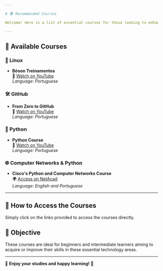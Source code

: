 ```yaml
---

# 📚 Recommended Courses

Welcome! Here is a list of essential courses for those looking to enhance their skills in Linux, GitHub, Python, and Computer Networks. Please note that the courses are in Portuguese, while the Cisco Python and Computer Networks course on NetAcad is available in both English and Portuguese. These are the primary courses for rapid learning; if you need to further refine your skills, additional recommendations are provided in the respective content folders.

---
```


## 🚀 Available Courses

### 🐧 Linux
- **Bóson Treinamentos**  
  🎥 [Watch on YouTube](https://youtu.be/UsHiWIgxj2M?si=zO99zQKt-LoR4b8q)  
  *Language: Portuguese*

### 🛠️ GitHub
- **From Zero to GitHub**  
  🎥 [Watch on YouTube](https://www.youtube.com/watch?v=ts-H3W1uLMM&t=1403s)  
  *Language: Portuguese*

### 🐍 Python
- **Python Course**  
  🎥 [Watch on YouTube](https://youtu.be/-VeVq64Fgw0?si=oCSqyRD9K0ri3jfQ)  
  *Language: Portuguese*

### 🌐 Computer Networks & Python
- **Cisco's Python and Computer Networks Course**  
  🌍 [Access on NetAcad](https://www.netacad.com/)  
  *Language: English and Portuguese*

---

## 📌 How to Access the Courses

Simply click on the links provided to access the courses directly.

## 🎯 Objective

These courses are ideal for beginners and intermediate learners aiming to acquire or improve their skills in these essential technology areas.

---

🔗 **Enjoy your studies and happy learning!** 🚀
